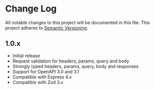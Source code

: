 # Change Log

All notable changes to this project will be documented in this file. This project adheres to [Semantic Versioning](http://semver.org/).

## 1.0.x

- Initial release
- Request validation for headers, params, query and body
- Strongly typed headers, params, query, body and responses
- Support for OpenAPI 3.0 and 3.1
- Compatible with Express 4.x
- Compatible with Zod 3.x
